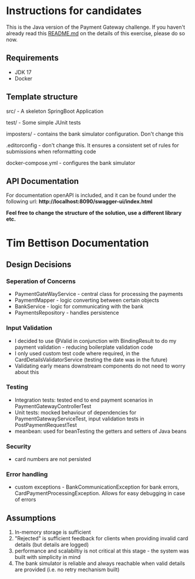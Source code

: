 # Instructions for candidates

This is the Java version of the Payment Gateway challenge. If you haven't already read this [README.md](https://github.com/cko-recruitment/) on the details of this exercise, please do so now.

## Requirements
- JDK 17
- Docker

## Template structure

src/ - A skeleton SpringBoot Application

test/ - Some simple JUnit tests

imposters/ - contains the bank simulator configuration. Don't change this

.editorconfig - don't change this. It ensures a consistent set of rules for submissions when reformatting code

docker-compose.yml - configures the bank simulator


## API Documentation
For documentation openAPI is included, and it can be found under the following url: **http://localhost:8090/swagger-ui/index.html**

**Feel free to change the structure of the solution, use a different library etc.**

# Tim Bettison Documentation 

## Design Decisions

### Seperation of Concerns
- PaymentGateWayService - central class for processing the payments
- PaymentMapper - logic converting between certain objects 
- BankService - logic for communicating with the bank 
- PaymentsRepository - handles persistence 

### Input Validation
- I decided to use @Valid in conjunction with BindingResult to do my payment validation - reducing boilerplate validation code 
- I only used custom test code where required, in the CardDetailsValidatorService (testing the date was in the future)
- Validating early means downstream components do not need to worry about this 

### Testing
- Integration tests: tested end to end payment scenarios in PaymentGatewayControllerTest
- Unit tests: mocked behaviour of dependencies for PaymentGatewayServiceTest, input validation tests in PostPaymentRequestTest
- meanbean: used for beanTesting the getters and setters of Java beans

### Security
- card numbers are not persisted

### Error handling 
- custom exceptions - BankCommunicationException for bank errors, CardPaymentProcessingException. Allows for easy debugging in case of errors

## Assumptions
1. In-memory storage is sufficient 
2. "Rejected" is sufficient feedback for clients when providing invalid card details (but details are logged)
4. performance and scalabiltiy is not critical at this stage - the system was built with simplicity in mind
5. The bank simulator is reliable and always reachable when valid details are provided (i.e. no retry mechanism built)
